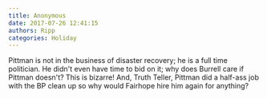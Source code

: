 ```yaml
---
title: Anonymous
date: 2017-07-26 12:41:15
authors: Ripp
categories: Holiday
---
```


 Pittman is not in the business of disaster recovery; he is a full time politician.  He didn't even have time to bid on it; why does Burrell care if Pittman doesn't?  This is bizarre!  And, Truth Teller, Pittman did a half-ass job with the BP clean up so why would Fairhope hire him again for anything?